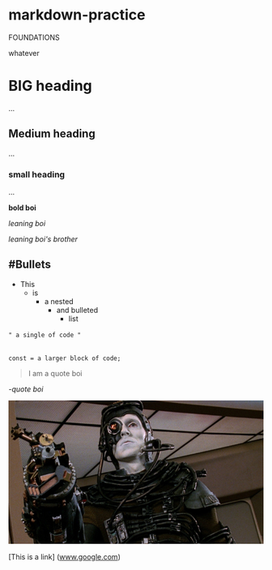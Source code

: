 # markdown-practice

FOUNDATIONS

whatever

# BIG heading

...

## Medium heading

...

### small heading

...

**bold boi**

_leaning boi_

_leaning boi's brother_

## #Bullets

- This
  - is
    - a nested
      - and bulleted
        - list

`" a single of code "`

```

const = a larger block of code;

```

> I am a quote boi

_-quote boi_

![ice borg](./borg.jpg)

[This is a link] (www.google.com)
